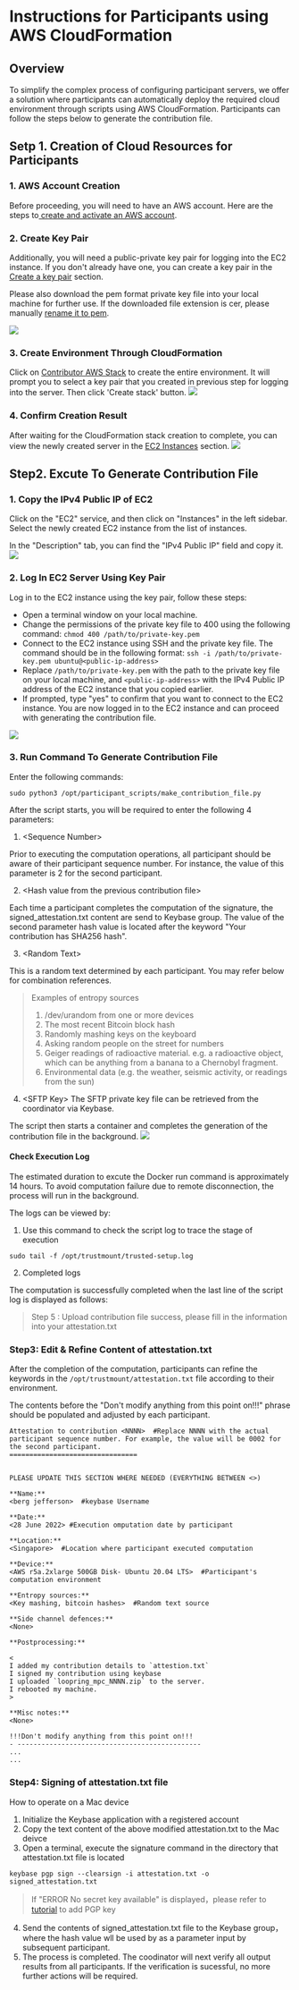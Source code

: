 # Instructions for Participants using AWS CloudFormation

## Overview
To simplify the complex process of configuring participant servers, we offer a solution where participants can automatically deploy the required cloud environment through scripts using AWS CloudFormation. Participants can follow the steps below to generate the contribution file.

## Setp 1. Creation of Cloud Resources for Participants

### 1. AWS Account Creation
Before proceeding, you will need to have an AWS account. Here are the steps to[ create and activate an AWS account](https://aws.amazon.com/premiumsupport/knowledge-center/create-and-activate-aws-account/).

### 2. Create Key Pair
Additionally, you will need a public-private key pair for logging into the EC2 instance. If you don't already have one, you can create a key pair in the [Create a key pair](https://ap-southeast-1.console.aws.amazon.com/ec2/home?region=ap-southeast-1#CreateKeyPair) section. 

Please also download the pem format private key file into your local machine for further use. 
If the downloaded file extension is cer, please manually [rename it to pem](https://stackoverflow.com/questions/23225112/amazon-aws-ec2-getting-a-cer-file-instead-of-pem).

![](https://i.imgur.com/ulGOhWc.gif)


### 3. Create Environment Through CloudFormation
Click on [Contributor AWS Stack](https://ap-southeast-1.console.aws.amazon.com/cloudformation/home?region=ap-southeast-1#/stacks/quickcreate?templateURL=https://s3-trusted-setup-contributor.s3.ap-southeast-1.amazonaws.com/contributor-stack.yaml&stackName=contributor-stack) to create the entire environment. It will prompt you to select a key pair that you created in previous step for logging into the server. Then click 'Create stack' button.
![](https://i.imgur.com/fJrxo6A.gif)

### 4. Confirm Creation Result
After waiting for the CloudFormation stack creation to complete, you can view the newly created server in the [EC2 Instances](https://ap-southeast-1.console.aws.amazon.com/ec2/home?region=ap-southeast-1#Instances:instanceState=running) section.
![](https://i.imgur.com/pA0OwIS.gif)


## Step2. Excute To Generate Contribution File

### 1. Copy the IPv4 Public IP of EC2
Click on the "EC2" service, and then click on "Instances" in the left sidebar. Select the newly created EC2 instance from the list of instances.

In the "Description" tab, you can find the "IPv4 Public IP" field and copy it.
![](https://i.imgur.com/ILKNkSA.gif)

### 2. Log In EC2 Server Using Key Pair

Log in to the EC2 instance using the key pair, follow these steps:

* Open a terminal window on your local machine.
* Change the permissions of the private key file to 400 using the following command: 
  `chmod 400 /path/to/private-key.pem`
* Connect to the EC2 instance using SSH and the private key file. The command should be in the following format: 
`ssh -i /path/to/private-key.pem ubuntu@<public-ip-address>`
* Replace `/path/to/private-key.pem` with the path to the private key file on your local machine, and `<public-ip-address>` with the IPv4 Public IP address of the EC2 instance that you copied earlier.
* If prompted, type "yes" to confirm that you want to connect to the EC2 instance. You are now logged in to the EC2 instance and can proceed with generating the contribution file.

![](https://i.imgur.com/LYv34lx.gif)

### 3. Run Command To Generate Contribution File

Enter the following commands:

`sudo python3 /opt/participant_scripts/make_contribution_file.py`

After the script starts, you will be required to enter the following 4 parameters:

1. \<Sequence Number> 

Prior to executing the computation operations, all participant should be aware of their participant sequence number. For instance, the value of this parameter is 2 for the second participant.

2. \<Hash value from the previous contribution file>

Each time a participant completes the computation of the signature, the signed_attestation.txt content are send to Keybase group. The value of the second parameter hash value is located after the keyword "Your contribution has SHA256 hash".

3. \<Random Text>

This is a random text determined by each participant. You may refer below for combination references.
> Examples of entropy sources
> 1. /dev/urandom from one or more devices
> 2. The most recent Bitcoin block hash
> 3. Randomly mashing keys on the keyboard
> 4. Asking random people on the street for numbers
> 5. Geiger readings of radioactive material. e.g. a radioactive object, which can be anything from a banana to a Chernobyl fragment.
> 6. Environmental data (e.g. the weather, seismic activity, or readings from the sun)

4. \<SFTP Key>
The SFTP private key file can be retrieved from the coordinator via Keybase.

The script then starts a container and completes the generation of the contribution file in the background. 
![](https://i.imgur.com/2YSc0kY.gif)

#### Check Execution Log
    
The estimated duration to excute the Docker run command is approximately 14 hours. To avoid computation failure due to remote disconnection, the process will run in the background.
    
The logs can be viewed by:

1. Use this command to check the script log to trace the stage of execution
```console
sudo tail -f /opt/trustmount/trusted-setup.log
```

2. Completed logs

The computation is successfully completed when the last line of the script log is displayed as follows:
> Step 5 : Upload contribution file success, please fill in the information into your attestation.txt


### Step3: Edit & Refine Content of attestation.txt

After the completion of the computation, participants can refine the keywords in the `/opt/trustmount/attestation.txt` file according to their environment.

The contents before the "Don't modify anything from this point on!!!" phrase should be populated and adjusted by each participant.



 ```
Attestation to contribution <NNNN>  #Replace NNNN with the actual participant sequence number. For example, the value will be 0002 for the second participant.
================================


PLEASE UPDATE THIS SECTION WHERE NEEDED (EVERYTHING BETWEEN <>)
 
**Name:**
<berg jefferson>  #keybase Username
 
**Date:**
<28 June 2022> #Execution omputation date by participant
 
**Location:**
<Singapore>  #Location where participant executed computation
 
**Device:**
<AWS r5a.2xlarge 500GB Disk- Ubuntu 20.04 LTS>  #Participant's computation environment
 
**Entropy sources:**
<Key mashing, bitcoin hashes>  #Random text source
 
**Side channel defences:**
<None>
 
**Postprocessing:**

<
 I added my contribution details to `attestion.txt`
 I signed my contribution using keybase
 I uploaded `loopring_mpc_NNNN.zip` to the server.
 I rebooted my machine.
>
 
**Misc notes:**
 <None>
     
 !!!Don't modify anything from this point on!!!
 - ---------------------------------------------- 
 ...
 ...
```


### Step4: Signing of attestation.txt file
How to operate on a Mac device

1. Initialize the Keybase application with a registered account
2. Copy the text content of the above modified attestation.txt to the Mac deivce
3. Open a terminal, execute the signature command in the directory that attestation.txt file is located

```console
keybase pgp sign --clearsign -i attestation.txt -o signed_attestation.txt
```

> If "ERROR No secret key available" is displayed，please refer to [tutorial](https://docs.crp.to/importpgp.html#generating-keys-keybase) to add PGP key

4. Send the contents of signed_attestation.txt file to the Keybase group，where the hash value wll be used by as a parameter input by subsequent participant.
5. The process is completed. The coodinator will next verify all output results from all participants. If the verification is sucessful, no more further actions will be required.
